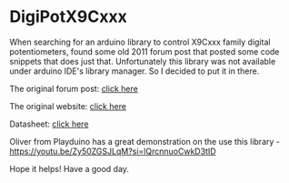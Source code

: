 # DigiPotX9Cxxx

When searching for an arduino library to control X9Cxxx family digital potentiometers, found some old 2011 forum post that posted some code snippets that does just that. Unfortunately this library was not available under arduino IDE's library manager. So I decided to put it in there.


The original forum post: [click here](https://forum.arduino.cc/t/arduino-library-for-x9c103p-digital-potentiometer/67602)

The original website: [click here](https://sites.google.com/site/tfagerscode/home/digipotx9cxxx)

Datasheet: [click here](https://www.renesas.com/us/en/document/dst/x9c102-x9c103-x9c104-x9c503-datasheet)

Oliver from Playduino has a great demonstration on the use this library - https://youtu.be/Zy50ZGSJLqM?si=lQrcnnuoCwkD3tID

Hope it helps! Have a good day. 

